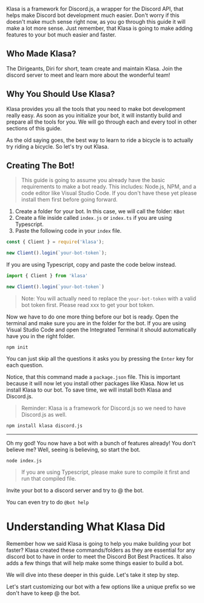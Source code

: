 Klasa is a framework for Discord.js, a wrapper for the Discord API, that helps make Discord bot development much easier. Don't worry if this doesn't make much sense right now, as you go through this guide it will make a lot more sense. Just remember, that Klasa is going to make adding features to your bot much easier and faster.

## Who Made Klasa?

The Dirigeants, Diri for short, team create and maintain Klasa. Join the discord server to meet and learn more about the wonderful team!

## Why You Should Use Klasa?

Klasa provides you all the tools that you need to make bot development really easy. As soon as you initialize your bot, it will instantly build and prepare all the tools for you. We will go through each and every tool in other sections of this guide.

As the old saying goes, the best way to learn to ride a bicycle is to actually try riding a bicycle. So let's try out Klasa.

## Creating The Bot!

> This guide is going to assume you already have the basic requirements to make a bot ready. This includes: Node.js, NPM, and a code editor like Visual Studio Code. If you don't have these yet please install them first before going forward.

1. Create a folder for your bot. In this case, we will call the folder: `KBot`
2. Create a file inside called `index.js` or `index.ts` if you are using Typescript.
3. Paste the following code in your `index` file.

```js
const { Client } = require('klasa');

new Client().login(`your-bot-token`);
```

If you are using Typescript, copy and paste the code below instead.

```ts
import { Client } from 'klasa'

new Client().login(`your-bot-token`)
```

> Note: You will actually need to replace the `your-bot-token` with a valid bot token first. Please read xxx to get your bot token.

Now we have to do one more thing before our bot is ready. Open the terminal and make sure you are in the folder for the bot. If you are using Visual Studio Code and open the Integrated Terminal it should automatically have you in the right folder.

```shell
npm init
```

You can just skip all the questions it asks you by pressing the `Enter` key for each question.

Notice, that this command made a
`package.json` file. This is important because it will now let you install other packages like Klasa. Now let us install Klasa to our bot. To save time, we will install both Klasa and Discord.js.

> Reminder: Klasa is a framework for Discord.js so we need to have Discord.js as well.

```sh
npm install klasa discord.js
```

---
Oh my god! You now have a bot with a bunch of features already! You don't believe me? Well, seeing is believing, so start the bot.

```shell
node index.js
```

> If you are using Typescript, please make sure to compile it first and run that compiled file.

Invite your bot to a discord server and try to @ the bot.
<!-- Insert image here -->

You can even try to do `@bot help`
<!-- Insert Image Here -->

# Understanding What Klasa Did

Remember how we said Klasa is going to help you make building your bot faster? Klasa created these commands/folders as they are essential for any discord bot to have in order to meet the Discord Bot Best Practices. It also adds a few things that will help make some things easier to build a bot.

<!-- Insert image here -->
<!-- Insert image of help commands here -->

We will dive into these deeper in this guide. Let's take it step by step.

Let's start customizing our bot with a few options like a unique prefix so we don't have to keep @ the bot.
